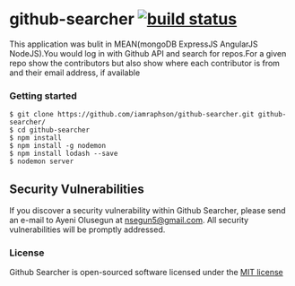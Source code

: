 # github-searcher [![build status](https://secure.travis-ci.org/iamraphson/github-searcher.png)](http://travis-ci.org/iamraphson/github-searcher)

This application was bulit in MEAN(mongoDB ExpressJS AngularJS NodeJS).You would log in with Github API and search for repos.For a given repo show the contributors but also show where each contributor is from and their email address, if available

### Getting started
```
$ git clone https://github.com/iamraphson/github-searcher.git github-searcher/
$ cd github-searcher
$ npm install
$ npm install -g nodemon
$ npm install lodash --save
$ nodemon server
```

## Security Vulnerabilities
If you discover a security vulnerability within Github Searcher, please send an e-mail to Ayeni Olusegun at nsegun5@gmail.com. All security vulnerabilities will be promptly addressed.

### License
Github Searcher is open-sourced software licensed under the [MIT license](https://github.com/iamraphson/github-searcher/blob/master/LICENSE)
